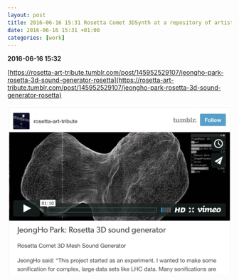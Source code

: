 ```yaml
---
layout: post
title: 2016-06-16 15:31 Rosetta Comet 3DSynth at a repository of artistic tributes to Rosetta
date: 2016-06-16 15:31 +01:00
categories: [work]
---
```

**2016-06-16 15:32**    

[https://rosetta-art-tribute.tumblr.com/post/145952529107/jeongho-park-rosetta-3d-sound-generator-rosetta](https://rosetta-art-tribute.tumblr.com/post/145952529107/jeongho-park-rosetta-3d-sound-generator-rosetta)
 
![/assets/images/rosetta_tumblr.jpg](/assets/images/rosetta_tumblr.jpg)
